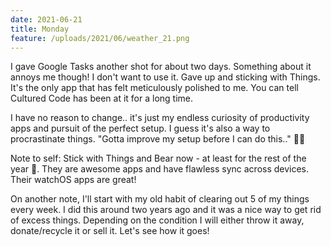 ```yaml
---
date: 2021-06-21
title: Monday
feature: /uploads/2021/06/weather_21.png
---
```


I gave Google Tasks another shot for about two days. Something about it annoys me though! I don't want to use it. Gave up and sticking with Things. It's the only app that has felt meticulously polished to me. You can tell Cultured Code has been at it for a long time.

I have no reason to change.. it's just my endless curiosity of productivity apps and pursuit of the perfect setup. I guess it's also a way to procrastinate things. "Gotta improve my setup before I can do this.." 🤦‍♂️

Note to self: Stick with Things and Bear now - at least for the rest of the year 🙈. They are awesome apps and have flawless sync across devices. Their watchOS apps are great!

On another note, I'll start with my old habit of clearing out 5 of my things every week. I did this around two years ago and it was a nice way to get rid of excess things. Depending on the condition I will either throw it away, donate/recycle it or sell it. Let's see how it goes!
